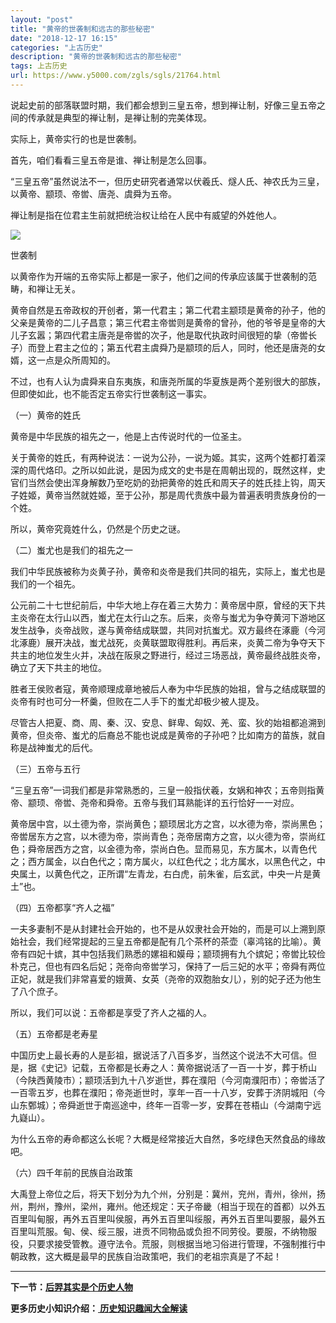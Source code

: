 ```yaml
---
layout: "post"
title: "黄帝的世袭制和远古的那些秘密"
date: "2018-12-17 16:15"
categories: "上古历史"
description: "黄帝的世袭制和远古的那些秘密"
tags: 上古历史
url: https://www.y5000.com/zgls/sgls/21764.html
---
```






说起史前的部落联盟时期，我们都会想到三皇五帝，想到禅让制，好像三皇五帝之间的传承就是典型的禅让制，是禅让制的完美体现。

实际上，黄帝实行的也是世袭制。

首先，咱们看看三皇五帝是谁、禅让制是怎么回事。

“三皇五帝”虽然说法不一，但历史研究者通常以伏羲氏、燧人氏、神农氏为三皇，以黄帝、颛顼、帝喾、唐尧、虞舜为五帝。

禅让制是指在位君主生前就把统治权让给在人民中有威望的外姓他人。

![](https://img.y5000.com/uploads/allimg/170519/8-1F519155612304.jpg)

世袭制

以黄帝作为开端的五帝实际上都是一家子，他们之间的传承应该属于世袭制的范畴，和禅让无关。

黄帝自然是五帝政权的开创者，第一代君主；第二代君主颛顼是黄帝的孙子，他的父亲是黄帝的二儿子昌意；第三代君主帝喾则是黄帝的曾孙，他的爷爷是皇帝的大儿子玄嚣；第四代君主唐尧是帝喾的次子，他是取代执政时间很短的挚（帝喾长子）而登上君主之位的；第五代君主虞舜乃是颛顼的后人，同时，他还是唐尧的女婿，这一点是众所周知的。

不过，也有人认为虞舜来自东夷族，和唐尧所属的华夏族是两个差别很大的部族，但即使如此，也不能否定五帝实行世袭制这一事实。

（一）黄帝的姓氏

黄帝是中华民族的祖先之一，他是上古传说时代的一位圣主。

关于黄帝的姓氏，有两种说法：一说为公孙，一说为姬。其实，这两个姓都打着深深的周代烙印。之所以如此说，是因为成文的史书是在周朝出现的，既然这样，史官们当然会使出浑身解数乃至吃奶的劲把黄帝的姓氏和周天子的姓氏挂上钩，周天子姓姬，黄帝当然就姓姬，至于公孙，那是周代贵族中最为普遍表明贵族身份的一个姓。

所以，黄帝究竟姓什么，仍然是个历史之谜。

（二）蚩尤也是我们的祖先之一

我们中华民族被称为炎黄子孙，黄帝和炎帝是我们共同的祖先，实际上，蚩尤也是我们的一个祖先。

公元前二十七世纪前后，中华大地上存在着三大势力：黄帝居中原，曾经的天下共主炎帝在太行山以西，蚩尤在太行山之东。后来，炎帝与蚩尤为争夺黄河下游地区发生战争，炎帝战败，遂与黄帝结成联盟，共同对抗蚩尤。双方最终在涿鹿（今河北涿鹿）展开决战，蚩尤战死，炎黄联盟取得胜利。再后来，炎黄二帝为争夺天下共主的地位发生火并，决战在阪泉之野进行，经过三场恶战，黄帝最终战胜炎帝，确立了天下共主的地位。

胜者王侯败者寇，黄帝顺理成章地被后人奉为中华民族的始祖，曾与之结成联盟的炎帝有时也可分一杯羹，但败在二人手下的蚩尤却极少被人提及。

尽管古人把夏、商、周、秦、汉、安息、鲜卑、匈奴、羌、蛮、狄的始祖都追溯到黄帝，但炎帝、蚩尤的后裔总不能也说成是黄帝的子孙吧？比如南方的苗族，就自称是战神蚩尤的后代。

（三）五帝与五行

“三皇五帝”一词我们都是非常熟悉的，三皇一般指伏羲，女娲和神农；五帝则指黄帝、颛顼、帝喾、尧帝和舜帝。五帝与我们耳熟能详的五行恰好一一对应。

黄帝居中宫，以土德为帝，崇尚黄色；颛顼居北方之宫，以水德为帝，崇尚黑色；帝喾居东方之宫，以木德为帝，崇尚青色；尧帝居南方之宫，以火德为帝，崇尚红色；舜帝居西方之宫，以金德为帝，崇尚白色。显而易见，东方属木，以青色代之；西方属金，以白色代之；南方属火，以红色代之；北方属水，以黑色代之，中央属土，以黄色代之，正所谓“左青龙，右白虎，前朱雀，后玄武，中央一片是黄土”也。

（四）五帝都享“齐人之福”

一夫多妻制不是从封建社会开始的，也不是从奴隶社会开始的，而是可以上溯到原始社会，我们经常提起的三皇五帝都是配有几个茶杯的茶壶（辜鸿铭的比喻）。黄帝有四妃十嫔，其中包括我们熟悉的嫘祖和嫫母；颛顼拥有九个嫔妃；帝喾比较俭朴克己，但也有四名后妃；尧帝向帝喾学习，保持了一后三妃的水平；帝舜有两位正妃，就是我们非常喜爱的娥黄、女英（尧帝的双胞胎女儿），别的妃子还为他生了八个庶子。

所以，我们可以说：五帝都是享受了齐人之福的人。

（五）五帝都是老寿星

中国历史上最长寿的人是彭祖，据说活了八百多岁，当然这个说法不大可信。但是，据《史记》记载，五帝都是长寿之人：黄帝据说活了一百一十岁，葬于桥山（今陕西黄陵市）；颛顼活到九十八岁逝世，葬在濮阳（今河南濮阳市）；帝喾活了一百零五岁，也葬在濮阳；帝尧逝世时，享年一百一十八岁，安葬于济阴城阳（今山东鄄城）；帝舜逝世于南巡途中，终年一百零一岁，安葬在苍梧山（今湖南宁远九嶷山）。

为什么五帝的寿命都这么长呢？大概是经常接近大自然，多吃绿色天然食品的缘故吧。

（六）四千年前的民族自治政策

大禹登上帝位之后，将天下划分为九个州，分别是：冀州，兖州，青州，徐州，扬州，荆州，豫州，梁州，雍州。他还规定：天子帝畿（相当于现在的首都）以外五百里叫甸服，再外五百里叫侯服，再外五百里叫绥服，再外五百里叫要服，最外五百里叫荒服。甸、侯、绥三服，进贡不同物品或负担不同劳役。要服，不纳物服役，只要求接受管教。遵守法令。荒服，则根据当地习俗进行管理，不强制推行中朝政教，这大概是最早的民族自治政策吧，我们的老祖宗真是了不起！

* * *

**下一节：[后羿其实是个历史人物](https://www.y5000.com/zgls/mrzj/21765.html)**

**更多历史小知识介绍：[ 历史知识趣闻大全解读](https://www.y5000.com/sjls/21763.html)**
